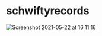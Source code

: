 # schwiftyrecords

![Screenshot 2021-05-22 at 16 11 16](https://user-images.githubusercontent.com/15163668/119229515-b1b57300-bb18-11eb-8e4a-ce14f8c1d693.png)
